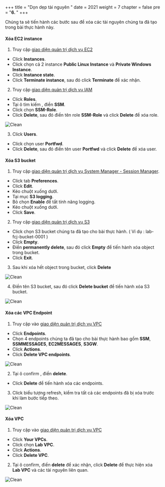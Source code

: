 +++
title = "Dọn dẹp tài nguyên  "
date = 2021
weight = 7
chapter = false
pre = "<b>6. </b>"
+++

Chúng ta sẽ tiến hành các bước sau để xóa các tài nguyên chúng ta đã tạo trong bài thực hành này.

#### Xóa EC2 instance

1. Truy cập [giao diện quản trị dịch vụ EC2](https://console.aws.amazon.com/ec2/v2/home)
  + Click **Instances**.
  + Click chọn cả 2 instance **Public Linux Instance** và **Private Windows Instance**. 
  + Click **Instance state**.
  + Click **Terminate instance**, sau đó click **Terminate** để xác nhận.

2. Truy cập [giao diện quản trị dịch vụ IAM](https://console.aws.amazon.com/iamv2/home#/home)
  + Click **Roles**.
  + Tại ô tìm kiếm , điền **SSM**.
  + Click chọn **SSM-Role**.
  + Click **Delete**, sau đó điền tên role **SSM-Role** và click **Delete** để xóa role.
  
![Clean](/images/6.clean/001-clean.png)

3. Click **Users**.
  + Click chọn user **Portfwd**.
  + Click **Delete**, sau đó điền tên user **Portfwd** và click **Delete** để xóa user.

#### Xóa S3 bucket

1. Truy cập [giao diện quản trị dịch vụ System Manager - Session Manager](https://console.aws.amazon.com/systems-manager/session-manager).
  + Click tab **Preferences**.
  + Click **Edit**.
  + Kéo chuột xuống dưới.
  + Tại mục **S3 logging**.
  + Bỏ chọn **Enable** để tắt tính năng logging.
  + Kéo chuột xuống dưới.
  + Click **Save**.

2. Truy cập [giao diện quản trị dịch vụ S3](https://s3.console.aws.amazon.com/s3/home)
  + Click chọn S3 bucket chúng ta đã tạo cho bài thực hành. ( Ví dụ : lab-fcj-bucket-0001 )
  + Click **Empty**.
  + Điền **permanently delete**, sau đó click **Empty** để tiến hành xóa object trong bucket.
  + Click **Exit**.

3. Sau khi xóa hết object trong bucket, click **Delete**

![Clean](/images/6.clean/002-clean.png)

4. Điền tên S3 bucket, sau đó click **Delete bucket** để tiến hành xóa S3 bucket.

![Clean](/images/6.clean/003-clean.png)

#### Xóa các VPC Endpoint

1. Truy cập vào [giao diện quản trị dịch vụ VPC](https://console.aws.amazon.com/vpc/home)
  + Click **Endpoints**.
  + Chọn 4 endpoints chúng ta đã tạo cho bài thực hành bao gồm **SSM**, **SSMMESSAGES**, **EC2MESSAGES**, **S3GW**.
  + Click **Actions**.
  + Click **Delete VPC endpoints**.

![Clean](/images/6.clean/004-clean.png)

2. Tại ô confirm , điền **delete**.
  + Click **Delete** để tiến hành xóa các endpoints.

3. Click biểu tượng refresh, kiểm tra tất cả các endpoints đã bị xóa trước khi làm bước tiếp theo.

![Clean](/images/6.clean/005-clean.png)

#### Xóa VPC

1. Truy cập vào [giao diện quản trị dịch vụ VPC](https://console.aws.amazon.com/vpc/home)
  + Click **Your VPCs**.
  + Click chọn **Lab VPC**.
  + Click **Actions**.
  + Click **Delete VPC**.

2. Tại ô confirm, điền **delete** để xác nhận, click **Delete** để thực hiện xóa **Lab VPC** và các tài nguyên liên quan.

![Clean](/images/6.clean/006-clean.png)